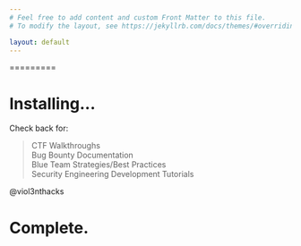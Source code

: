 ```yaml
---
# Feel free to add content and custom Front Matter to this file.
# To modify the layout, see https://jekyllrb.com/docs/themes/#overriding-theme-defaults

layout: default
---
```


=========

# Installing...

Check back for:
 > CTF Walkthroughs <br>
 > Bug Bounty Documentation <br>
 > Blue Team Strategies/Best Practices <br>
 > Security Engineering Development Tutorials <br>

@viol3nthacks

# Complete.
